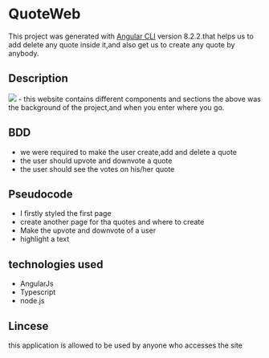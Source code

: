 # QuoteWeb

This project was generated with [Angular CLI](https://github.com/angular/angular-cli) version 8.2.2.that helps us to add delete any quote inside it,and also get us to create any quote by anybody.

## Description

<img src="/home/alice/Desktop/Angular-apps/quote-web/img/Screenshot from 2019-08-25 17-54-42.png">
- this website contains different components and sections the above was the background of the project,and when you enter where you go.

## BDD
- we were required to make the user create,add and delete a quote
- the user should upvote and downvote a  quote
- the user should see the votes on his/her quote


## Pseudocode
- I firstly styled the first page
- create another page for tha quotes and where to create
- Make the upvote and downvote of a user
- highlight a text

## technologies used
- AngularJs
- Typescript
- node.js

## Lincese

this application is allowed to be used by anyone who accesses the site


